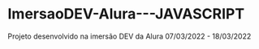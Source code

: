 # ImersaoDEV-Alura---JAVASCRIPT
Projeto desenvolvido na imersão DEV da Alura 07/03/2022 - 18/03/2022
